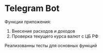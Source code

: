 # Telegram Bot
Функции приложения:

1. Внесение расходов и доходов
2. Проверка текущего курса валют с ЦБ РФ

Реализованны тесты для основных функций
